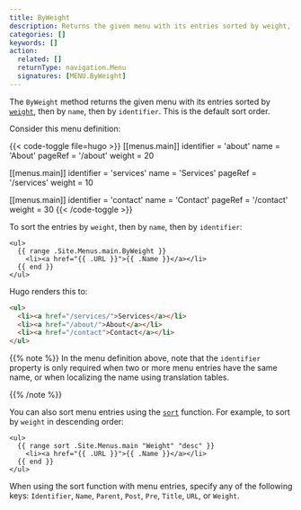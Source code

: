 ```yaml
---
title: ByWeight
description: Returns the given menu with its entries sorted by weight, then by name, then by identifier.
categories: []
keywords: []
action:
  related: []
  returnType: navigation.Menu
  signatures: [MENU.ByWeight]
---
```


The `ByWeight` method returns the given menu with its entries sorted by [`weight`], then by `name`, then by `identifier`. This is the default sort order.

[`weight`]: /getting-started/glossary/#weight

Consider this menu definition:

{{< code-toggle file=hugo >}}
[[menus.main]]
identifier = 'about'
name = 'About'
pageRef = '/about'
weight = 20

[[menus.main]]
identifier = 'services'
name = 'Services'
pageRef = '/services'
weight = 10

[[menus.main]]
identifier = 'contact'
name = 'Contact'
pageRef = '/contact'
weight = 30
{{< /code-toggle >}}

To sort the entries by `weight`, then by `name`, then by `identifier`:

```go-html-template
<ul>
  {{ range .Site.Menus.main.ByWeight }}
    <li><a href="{{ .URL }}">{{ .Name }}</a></li>
  {{ end }}
</ul>
```

Hugo renders this to:

```html
<ul>
  <li><a href="/services/">Services</a></li>
  <li><a href="/about/">About</a></li>
  <li><a href="/contact">Contact</a></li>
</ul>
```

{{% note %}}
In the menu definition above, note that the `identifier` property is only required when two or more menu entries have the same name, or when localizing the name using translation tables.

[details]: /content-management/menus/#properties-front-matter
{{% /note %}}

You can also sort menu entries using the [`sort`] function. For example, to sort by `weight` in descending order:

```go-html-template
<ul>
  {{ range sort .Site.Menus.main "Weight" "desc" }}
    <li><a href="{{ .URL }}">{{ .Name }}</a></li>
  {{ end }}
</ul>
```

When using the sort function with menu entries, specify any of the following keys: `Identifier`, `Name`, `Parent`, `Post`, `Pre`, `Title`, `URL`, or `Weight`.

[`sort`]: /functions/collections/sort/

